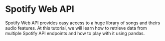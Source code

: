 # Spotify Web API

Spotify Web API provides easy access to a huge library of songs and theirs audio features. At this tutorial, we will learn how to retrieve data from multiple Spotify API endpoints and how to play with it using pandas.
